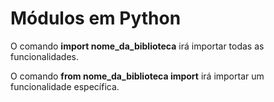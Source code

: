 # Módulos em Python

O comando **import nome_da_biblioteca** irá importar
todas as funcionalidades.

O comando **from nome_da_biblioteca import** irá importar 
um funcionalidade específica.



